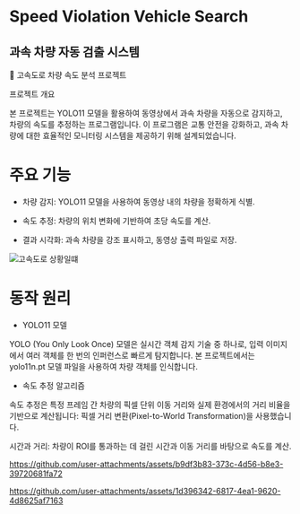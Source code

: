 # Speed Violation Vehicle Search
<h2>과속 차량 자동 검출 시스템</h2>

🚗 고속도로 차량 속도 분석 프로젝트

프로젝트 개요

본 프로젝트는 YOLO11 모델을 활용하여 동영상에서 과속 차량을 자동으로 감지하고, 차량의 속도를 추정하는 프로그램입니다. 이 프로그램은 교통 안전을 강화하고, 과속 차량에 대한 효율적인 모니터링 시스템을 제공하기 위해 설계되었습니다.

# 주요 기능

* 차량 감지: YOLO11 모델을 사용하여 동영상 내의 차량을 정확하게 식별.

* 속도 추정: 차량의 위치 변화에 기반하여 초당 속도를 계산.

* 결과 시각화: 과속 차량을 강조 표시하고, 동영상 출력 파일로 저장.

  
![고속도로 상황일떄](https://github.com/user-attachments/assets/89dd9cd0-7cbb-4340-bf07-b1a007505f33)

# 동작 원리

* YOLO11 모델

YOLO (You Only Look Once) 모델은 실시간 객체 감지 기술 중 하나로, 입력 이미지에서 여러 객체를 한 번의 인퍼런스로 빠르게 탐지합니다. 본 프로젝트에서는 yolo11n.pt 모델 파일을 사용하여 차량 객체를 인식합니다.

* 속도 추정 알고리즘

속도 추정은 특정 프레임 간 차량의 픽셀 단위 이동 거리와 실제 환경에서의 거리 비율을 기반으로 계산됩니다:
픽셀 거리 변환(Pixel-to-World Transformation)을 사용했습니다.

시간과 거리: 차량이 ROI를 통과하는 데 걸린 시간과 이동 거리를 바탕으로 속도를 계산.


https://github.com/user-attachments/assets/b9df3b83-373c-4d56-b8e3-39720681fa72


https://github.com/user-attachments/assets/1d396342-6817-4ea1-9620-4d8625af7163


